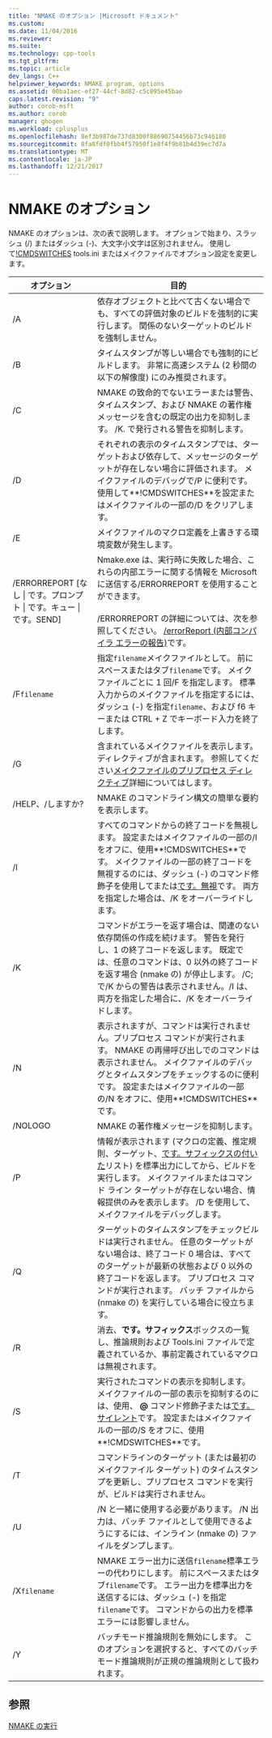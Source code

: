 ```yaml
---
title: "NMAKE のオプション |Microsoft ドキュメント"
ms.custom: 
ms.date: 11/04/2016
ms.reviewer: 
ms.suite: 
ms.technology: cpp-tools
ms.tgt_pltfrm: 
ms.topic: article
dev_langs: C++
helpviewer_keywords: NMAKE program, options
ms.assetid: 00ba1aec-ef27-44cf-8d82-c5c095e45bae
caps.latest.revision: "9"
author: corob-msft
ms.author: corob
manager: ghogen
ms.workload: cplusplus
ms.openlocfilehash: 8ef3b987de737d8300f88690754456b73c946180
ms.sourcegitcommit: 8fa8fdf0fbb4f57950f1e8f4f9b81b4d39ec7d7a
ms.translationtype: MT
ms.contentlocale: ja-JP
ms.lasthandoff: 12/21/2017
---
```

# <a name="nmake-options"></a>NMAKE のオプション
NMAKE のオプションは、次の表で説明します。 オプションで始まり、スラッシュ (/) またはダッシュ (-)、大文字小文字は区別されません。 使用して[!CMDSWITCHES](../build/makefile-preprocessing-directives.md) tools.ini またはメイクファイルでオプション設定を変更します。  
  
|オプション|目的|  
|------------|-------------|  
|/A|依存オブジェクトと比べて古くない場合でも、すべての評価対象のビルドを強制的に実行します。 関係のないターゲットのビルドを強制しません。|  
|/B|タイムスタンプが等しい場合でも強制的にビルドします。 非常に高速システム (2 秒間の以下の解像度) にのみ推奨されます。|  
|/C|NMAKE の致命的でないエラーまたは警告、タイムスタンプ、および NMAKE の著作権メッセージを含むの既定の出力を抑制します。 /K. で発行される警告を抑制します。|  
|/D|それぞれの表示のタイムスタンプでは、ターゲットおよび依存して、メッセージのターゲットが存在しない場合に評価されます。 メイクファイルのデバッグで/P に便利です。 使用して**!CMDSWITCHES**を設定またはメイクファイルの一部の/D をクリアします。|  
|/E|メイクファイルのマクロ定義を上書きする環境変数が発生します。|  
|/ERRORREPORT [なし &#124; です。プロンプト &#124; です。キュー &#124; です。SEND]|Nmake.exe は、実行時に失敗した場合、これらの内部エラーに関する情報を Microsoft に送信する/ERRORREPORT を使用することができます。<br /><br /> /ERRORREPORT の詳細については、次を参照してください。 [/errorReport (内部コンパイラ エラーの報告)](../build/reference/errorreport-report-internal-compiler-errors.md)です。|  
|/F`filename`|指定`filename`メイクファイルとして。 前にスペースまたはタブ`filename`です。 メイクファイルごとに 1 回/F を指定します。 標準入力からのメイクファイルを指定するには、ダッシュ (-) を指定`filename`、および f6 キーまたは CTRL + Z でキーボード入力を終了します。|  
|/G|含まれているメイクファイルを表示します。ディレクティブが含まれます。  参照してください[メイクファイルのプリプロセス ディレクティブ](../build/makefile-preprocessing-directives.md)詳細についてはします。|  
|/HELP、/しますか?|NMAKE のコマンドライン構文の簡単な要約を表示します。|  
|/I|すべてのコマンドからの終了コードを無視します。 設定またはメイクファイルの一部の/I をオフに、使用**!CMDSWITCHES**です。 メイクファイルの一部の終了コードを無視するのには、ダッシュ (-) のコマンド修飾子を使用してまたは[です。無視](../build/dot-directives.md)です。 両方を指定した場合は、/K をオーバーライドします。|  
|/K|コマンドがエラーを返す場合は、関連のない依存関係の作成を続けます。 警告を発行し、1 の終了コードを返します。 既定では、任意のコマンドは、0 以外の終了コードを返す場合 (nmake の) が停止します。 /C; で/K からの警告は表示されません。/I は、両方を指定した場合に、/K をオーバーライドします。|  
|/N|表示されますが、コマンドは実行されません。プリプロセス コマンドが実行されます。 NMAKE の再帰呼び出しでのコマンドは表示されません。 メイクファイルのデバッグとタイムスタンプをチェックするのに便利です。 設定またはメイクファイルの一部の/N をオフに、使用**!CMDSWITCHES**です。|  
|/NOLOGO|NMAKE の著作権メッセージを抑制します。|  
|/P|情報が表示されます (マクロの定義、推定規則、ターゲット、[です。サフィックスの付いた](../build/dot-directives.md)リスト) を標準出力にしてから、ビルドを実行します。 メイクファイルまたはコマンド ライン ターゲットが存在しない場合、情報提供のみを表示します。 /D を使用して、メイクファイルをデバッグします。|  
|/Q|ターゲットのタイムスタンプをチェックビルドは実行されません。 任意のターゲットがない場合は、終了コード 0 場合は、すべてのターゲットが最新の状態および 0 以外の終了コードを返します。 プリプロセス コマンドが実行されます。 バッチ ファイルから (nmake の) を実行している場合に役立ちます。|  
|/R|消去、**です。サフィックス**ボックスの一覧し、推論規則および Tools.ini ファイルで定義されているか、事前定義されているマクロは無視されます。|  
|/S|実行されたコマンドの表示を抑制します。 メイクファイルの一部の表示を抑制するのには、使用、  **@** コマンド修飾子または[です。サイレント](../build/dot-directives.md)です。 設定またはメイクファイルの一部の/S をオフに、使用**!CMDSWITCHES**です。|  
|/T|コマンドラインのターゲット (または最初のメイクファイル ターゲット) のタイムスタンプを更新し、プリプロセス コマンドを実行が、ビルドは実行されません。|  
|/U|/N と一緒に使用する必要があります。 /N 出力は、バッチ ファイルとして使用できるようにするには、インライン (nmake の) ファイルをダンプします。|  
|/X`filename`|NMAKE エラー出力に送信`filename`標準エラーの代わりにします。 前にスペースまたはタブ`filename`です。 エラー出力を標準出力を送信するには、ダッシュ (-) を指定`filename`です。 コマンドからの出力を標準エラーには影響しません。|  
|/Y|バッチモード推論規則を無効にします。 このオプションを選択すると、すべてのバッチモード推論規則が正規の推論規則として扱われます。|  
  
## <a name="see-also"></a>参照  
 [NMAKE の実行](../build/running-nmake.md)